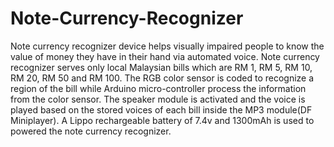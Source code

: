# Note-Currency-Recognizer
Note currency recognizer device helps visually impaired people to know the value of money they have in their hand via automated voice.
Note currency recognizer serves only local Malaysian bills which are RM 1, RM 5, RM 10, RM 20, RM 50 and RM 100. The RGB color sensor is coded to recognize a region of the bill while Arduino micro-controller process the information from the color sensor. 
The speaker module is activated and the voice is played based on the stored voices of each bill inside the MP3 module(DF Miniplayer). 
A Lippo rechargeable battery of 7.4v and 1300mAh is used to powered the note currency recognizer.
